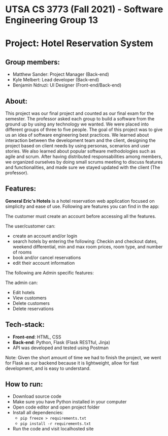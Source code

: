 # UTSA CS 3773 (Fall 2021) - Software Engineering Group 13

# Project: Hotel Reservation System

## Group members:

- Matthew Sander: Project Manager (Back-end)
- Kyle Melbert: Lead developer (Back-end)
- Benjamin Ndruzi: UI Designer (Front-end/Back-end)

## About:

This project was our final project and counted as our final exam for the semester. The professor asked each group to build a software from the ground up by using any technology we wanted. We were placed into different groups of three to five people. The goal of this project was to give us an idea of software engineering best practices. We learned about interaction between the development team and the client, designing the project based on client needs by using personas, scenarios and user stories. We also learned about popular software methodologies such as agile and scrum. After having distributed responsabilities among members, we organized ourselves by doing small scrums meeting to discuss features and functionalities, and made sure we stayed updated with the client (The professor).

## Features:

**General Eric's Hotels** is a hotel reservation web application focused on simplicity and ease of use. Following are features you can find in the app:

The customer must create an account before accessing all the features.

The user/customer can:
- create an account and/or login
- search hotels by entering the following: Checkin and checkout dates, weekend differential, min and max room prices, room type, and number of rooms
- book and/or cancel reservations 
- edit their account information

The following are Admin specific features:

The admin can:
- Edit hotels
- View customers
- Delete customers 
- Delete reservations

## Tech-stack:

- **Front-end**: HTML, CSS
- **Back-end**: Python, Flask (Flask RESTful, Jinja)
- API was developed and tested using Postman

Note: Given the short amount of time we had to finish the project, we went for Flask as our backend because it is lightweight, allow for fast development, and is easy to understand.

## How to run:

- Download source code
- Make sure you have Python installed in your computer
- Open code editor and open project folder
- Install all dependencies: 
    * `pip freeze > requirements.txt`
    * `pip install -r requirements.txt`
- Run the code and visit localhosted site
